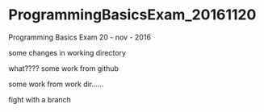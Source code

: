 # ProgrammingBasicsExam_20161120
Programming Basics Exam 20 - nov - 2016

some changes in working directory

what????
some work from github

some work from work dir......

fight with a branch


